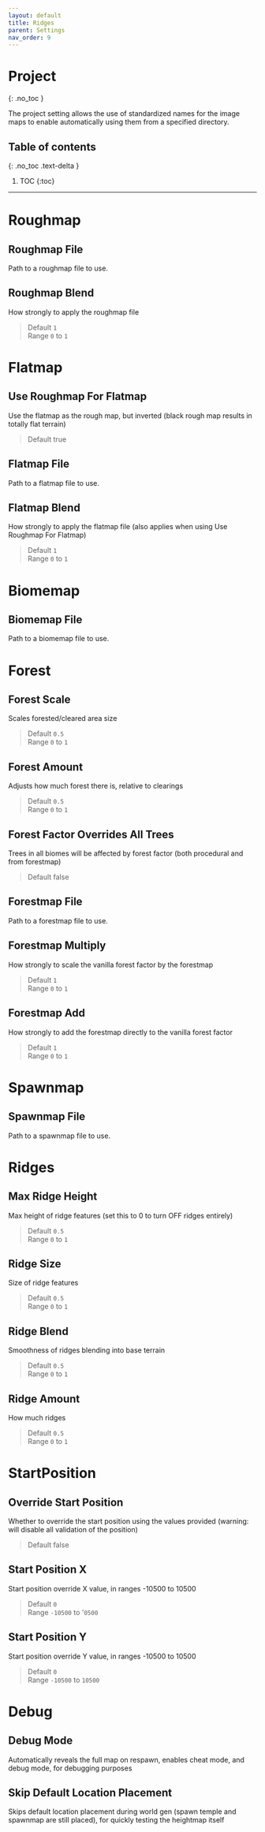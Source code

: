 ```yaml
---
layout: default
title: Ridges
parent: Settings
nav_order: 9
---
```


# Project
{: .no_toc }

The project setting allows the use of standardized names for the image maps to enable automatically using them from a specified directory.

## Table of contents
{: .no_toc .text-delta }

1. TOC
{:toc}

---

# Roughmap
## Roughmap File
Path to a roughmap file to use.
## Roughmap Blend
How strongly to apply the roughmap file
> Default `1`  
> Range `0` to `1`

# Flatmap
## Use Roughmap For Flatmap
Use the flatmap as the rough map, but inverted (black rough map results in totally flat terrain)
> Default true  
## Flatmap File
Path to a flatmap file to use.
## Flatmap Blend
How strongly to apply the flatmap file (also applies when using Use Roughmap For Flatmap)
> Default `1`  
> Range `0` to `1`

# Biomemap
## Biomemap File
Path to a biomemap file to use.

# Forest
## Forest Scale
Scales forested/cleared area size
> Default `0.5`  
> Range `0` to `1`
## Forest Amount
Adjusts how much forest there is, relative to clearings
> Default `0.5`  
> Range `0` to `1`
## Forest Factor Overrides All Trees
Trees in all biomes will be affected by forest factor (both procedural and from forestmap)
> Default false  
## Forestmap File
Path to a forestmap file to use.
## Forestmap Multiply
How strongly to scale the vanilla forest factor by the forestmap
> Default `1`  
> Range `0` to `1`
## Forestmap Add
How strongly to add the forestmap directly to the vanilla forest factor
> Default `1`  
> Range `0` to `1`

# Spawnmap
## Spawnmap File
Path to a spawnmap file to use.

# Ridges
## Max Ridge Height
Max height of ridge features (set this to 0 to turn OFF ridges entirely)
> Default `0.5`  
> Range `0` to `1`
## Ridge Size
Size of ridge features
> Default `0.5`  
> Range `0` to `1`
## Ridge Blend
Smoothness of ridges blending into base terrain
> Default `0.5`  
> Range `0` to `1`
## Ridge Amount
How much ridges
> Default `0.5`  
> Range `0` to `1`

# StartPosition
## Override Start Position
Whether to override the start position using the values provided (warning: will disable all validation of the position)
> Default false  
## Start Position X
Start position override X value, in ranges -10500 to 10500
> Default `0`  
> Range `-10500` to '`0500`
## Start Position Y
Start position override Y value, in ranges -10500 to 10500
> Default `0`  
> Range `-10500` to `10500`

# Debug
## Debug Mode
Automatically reveals the full map on respawn, enables cheat mode, and debug mode, for debugging purposes
## Skip Default Location Placement
Skips default location placement during world gen (spawn temple and spawnmap are still placed), for quickly testing the heightmap itself